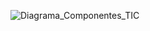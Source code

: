 ![Diagrama_Componentes_TIC](https://github.com/user-attachments/assets/7c48d68e-e56f-4d48-bb7c-2392904caa1e)
